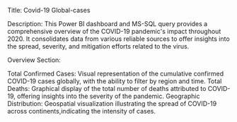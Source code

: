 Title: Covid-19 Global-cases

Description:
This Power BI dashboard and MS-SQL query provides a comprehensive overview of the COVID-19 pandemic's impact throughout 2020. It consolidates data from various reliable sources to offer insights into the spread, severity, and mitigation efforts related to the virus.

Overview Section:

Total Confirmed Cases: Visual representation of the cumulative confirmed COVID-19 cases globally, with the ability to filter by region and time.
Total Deaths: Graphical display of the total number of deaths attributed to COVID-19, offering insights into the severity of the pandemic.
Geographic Distribution: Geospatial visualization illustrating the spread of COVID-19 across continents,indicating the intensity of cases.
